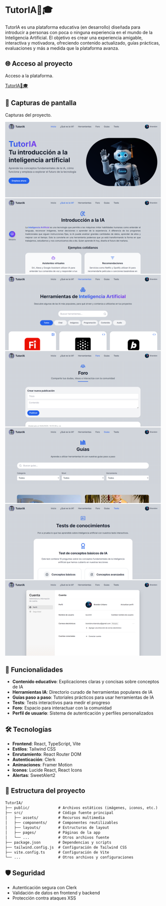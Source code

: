 # TutorIA🤖🎓

TutorIA es una plataforma educativa (en desarrollo) diseñada para introducir a personas con poca o ninguna experiencia en el mundo de la Inteligencia Artificial. El objetivo es crear una experiencia amigable, interactiva y motivadora, ofreciendo contenido actualizado, guías prácticas, evaluaciones y más a medida que la plataforma avanza.

## 🌐 Acceso al proyecto

Acceso a la plataforma.

[TutorIA🤖🎓](https://tutoria.dev-mit.com)

## 📸 Capturas de pantalla

Capturas del proyecto.

![Inicio](./src/assets/screenshots/screen1.png)
![¿Qué es la IA?](./src/assets/screenshots/screen2.png)
![Herramientas IA](./src/assets/screenshots/screen3.png)
![Guías](./src/assets/screenshots/screen4.png)
![Tests](./src/assets/screenshots/screen5.png)
![Foro](./src/assets/screenshots/screen6.png)
![Perfil de usuario](./src/assets/screenshots/screen7.png)

## 🧩 Funcionalidades   

- **Contenido educativo**: Explicaciones claras y concisas sobre conceptos de IA
- **Herramientas IA**: Directorio curado de herramientas populares de IA
- **Guías paso a paso**: Tutoriales prácticos para usar herramientas de IA
- **Tests**: Tests interactivos para medir el progreso
- **Foro**: Espacio para interactuar con la comunidad
- **Perfil de usuario**: Sistema de autenticación y perfiles personalizados

## 🛠️ Tecnologías

- **Frontend**: React, TypeScript, Vite
- **Estilos**: Tailwind CSS
- **Enrutamiento**: React Router DOM
- **Autenticación**: Clerk
- **Animaciones**: Framer Motion
- **Iconos**: Lucide React, React Icons
- **Alertas**: SweetAlert2

## 📁 Estructura del proyecto

```
TutorIA/
├── public/             # Archivos estáticos (imágenes, iconos, etc.)
├── src/                # Código fuente principal
│   ├── assets/         # Recursos multimedia
│   ├── components/     # Componentes reutilizables
│   ├── layouts/        # Estructuras de layout
│   ├── pages/          # Páginas de la app
│   └── ...             # Otros archivos fuente
├── package.json        # Dependencias y scripts
├── tailwind.config.js  # Configuración de Tailwind CSS
├── vite.config.ts      # Configuración de Vite
└── ...                 # Otros archivos y configuraciones
```

## 🛡️ Seguridad

- Autenticación segura con Clerk
- Validación de datos en frontend y backend
- Protección contra ataques XSS
